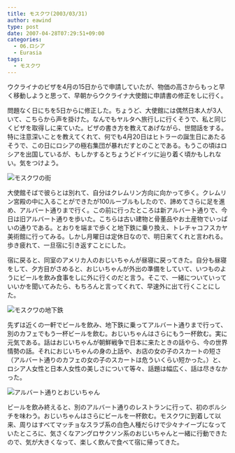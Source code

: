 ```yaml
---
title: モスクワ(2003/03/31)
author: eawind
type: post
date: 2007-04-28T07:29:51+09:00
categories:
  - 06.ロシア
  - Eurasia
tags:
  - モスクワ
---
```

ウクライナのビザを4月の15日からで申請していたが、物価の高さからもっと早く移動しようと思って、早朝からウクライナ大使館に申請書の修正をしに行く。

問題なく日にちを5日からに修正した。ちょうど、大使館には偶然日本人が3人いて、こちらから声を掛けた。なんでもヤルタへ旅行しに行くそうで、私と同じくビザを取得しに来ていた。ビザの書き方を教えてあげながら、世間話をする。特に注意深いことを教えてくれて、何でも4月20日はヒトラーの誕生日にあたるそうで、この日にロシアの極右集団が暴れだすとのことである。もうこの頃はロシアを出国しているが、もしかするとちょうどドイツに辿り着く頃かもしれない。気をつけよう。

![モスクワの街](/img/2007/04/200303311333481.jpg)

大使館そばで彼らとは別れて、自分はクレムリン方向に向かって歩く。クレムリン宮殿の中に入ることができたが100ルーブルもしたので、諦めてさらに足を進め、アルバート通りまで行く。この前に行ったところは新アルバート通りで、今日は旧アルバート通りを歩いた。こちらは古い建物と骨董品やお土産物でいっぱいの通りである。とおりを端まで歩くと地下鉄に乗り換え、トレチャコフスカヤ美術館に行ってみる。しかし月曜日は定休日なので、明日来てくれと言われる。歩き疲れて、一旦宿に引き返すことにした。

宿に戻ると、同室のアメリカ人のおじいちゃんが昼寝に戻ってきた。自分も昼寝をして、夕方目がさめると、おじいちゃんが外出の準備をしていて、いつものようにビールを飲み食事をしに外に行くのだと言う。そこで、一緒についていっていいかを聞いてみたら、もちろんと言ってくれて、早速外に出て行くことにした。

![モスクワの地下鉄](/img/2007/04/200303311407341.jpg)

先ずは近くの一軒でビールを飲み、地下鉄に乗ってアルバート通りまで行って、別のカフェでもう一杯ビールを飲む。おじいちゃんはさらにもう一杯飲む。実に元気である。話はおじいちゃんが朝鮮戦争で日本に来たときの話やら、今の世界情勢の話。それにおじいちゃんの身の上話や、お店の女の子のスカートの短さ（アルバート通りのカフェの女の子のスカートは危ういくらい短かった。）と、ロシア人女性と日本人女性の美しさについて等々、話題は幅広く、話は尽きなかった。

![アルバート通りとおじいちゃん](/img/2007/04/200303312227201.jpg)

ビールを飲み終えると、別のアルバート通りのレストランに行って、初のボルシチを味わう。おじいちゃんはさらにビールを一杯飲む。モスクワに到着して以来、周りはすべてマッチョなスラブ系の白色人種だらけで少々ナイーブになっていたところに、気さくなアングロサクソン系のおじいちゃんと一緒に行動できたので、気が大きくなって、楽しく飲んで食べて宿に帰ってきた。
